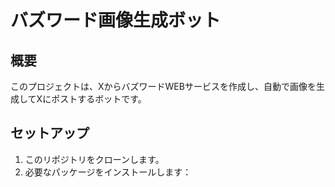 # バズワード画像生成ボット

## 概要
このプロジェクトは、XからバズワードWEBサービスを作成し、自動で画像を生成してXにポストするボットです。

## セットアップ
1. このリポジトリをクローンします。
2. 必要なパッケージをインストールします：